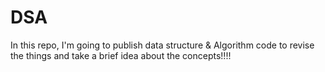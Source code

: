 # DSA
In this repo, I'm going to publish data structure &amp; Algorithm code to revise the things and take a brief idea about the concepts!!!!
